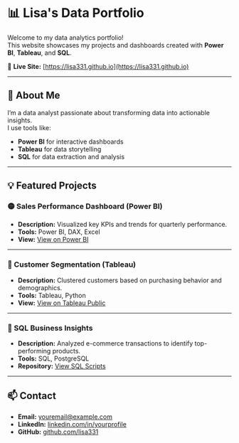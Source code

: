 # 📊 Lisa's Data Portfolio

Welcome to my data analytics portfolio!  
This website showcases my projects and dashboards created with **Power BI**, **Tableau**, and **SQL**.

🔗 **Live Site:** [https://lisa331.github.io](https://lisa331.github.io)

---

## 🚀 About Me
I’m a data analyst passionate about transforming data into actionable insights.  
I use tools like:
- **Power BI** for interactive dashboards  
- **Tableau** for data storytelling  
- **SQL** for data extraction and analysis  

---

## 💡 Featured Projects

### 🟡 Sales Performance Dashboard (Power BI)
- **Description:** Visualized key KPIs and trends for quarterly performance.  
- **Tools:** Power BI, DAX, Excel  
- **View:** [View on Power BI](YOUR_POWERBI_EMBED_LINK)

---

### 🔵 Customer Segmentation (Tableau)
- **Description:** Clustered customers based on purchasing behavior and demographics.  
- **Tools:** Tableau, Python  
- **View:** [View on Tableau Public](YOUR_TABLEAU_PUBLIC_LINK)

---

### 🧠 SQL Business Insights
- **Description:** Analyzed e-commerce transactions to identify top-performing products.  
- **Tools:** SQL, PostgreSQL  
- **Repository:** [View SQL Scripts](YOUR_GITHUB_SQL_REPO_LINK)

---

## 📫 Contact
- **Email:** [youremail@example.com](mailto:youremail@example.com)  
- **LinkedIn:** [linkedin.com/in/yourprofile](https://linkedin.com/in/yourprofile)  
- **GitHub:** [github.com/lisa331](https://github.com/lisa331)
